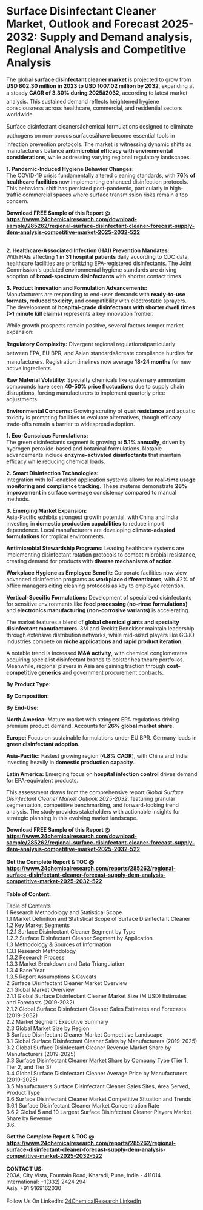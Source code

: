 <h1>Surface Disinfectant Cleaner Market, Outlook and Forecast 2025-2032: Supply and Demand analysis, Regional Analysis and Competitive Analysis</h1><p>The global <strong>surface disinfectant cleaner market</strong> is projected to grow from <strong>USD 802.30 million in 2023 to USD 1007.02 million by 2032</strong>, expanding at a steady <strong>CAGR of 3.30% during 2025â2032</strong>, according to latest market analysis. This sustained demand reflects heightened hygiene consciousness across healthcare, commercial, and residential sectors worldwide.</p><p>Surface disinfectant cleanersâchemical formulations designed to eliminate pathogens on non-porous surfacesâhave become essential tools in infection prevention protocols. The market is witnessing dynamic shifts as manufacturers balance <strong>antimicrobial efficacy with environmental considerations</strong>, while addressing varying regional regulatory landscapes.</p><p><strong>1. Pandemic-Induced Hygiene Behavior Changes:</strong><br>
The COVID-19 crisis fundamentally altered cleaning standards, with <strong>76% of healthcare facilities</strong> now implementing enhanced disinfection protocols. This behavioral shift has persisted post-pandemic, particularly in high-traffic commercial spaces where surface transmission risks remain a top concern.</p><div><b>Download FREE Sample of this Report @ 
            <a href="https://www.24chemicalresearch.com/download-sample/285262/regional-surface-disinfectant-cleaner-forecast-supply-dem-analysis-competitive-market-2025-2032-522">
            https://www.24chemicalresearch.com/download-sample/285262/regional-surface-disinfectant-cleaner-forecast-supply-dem-analysis-competitive-market-2025-2032-522</a></b></div><br><p><strong>2. Healthcare-Associated Infection (HAI) Prevention Mandates:</strong><br>
With HAIs affecting <strong>1 in 31 hospital patients</strong> daily according to CDC data, healthcare facilities are prioritizing EPA-registered disinfectants. The Joint Commission's updated environmental hygiene standards are driving adoption of <strong>broad-spectrum disinfectants</strong> with shorter contact times.</p><p><strong>3. Product Innovation and Formulation Advancements:</strong><br>
Manufacturers are responding to end-user demands with <strong>ready-to-use formats, reduced toxicity</strong>, and compatibility with electrostatic sprayers. The development of <strong>hospital-grade disinfectants with shorter dwell times (&gt;1 minute kill claims)</strong> represents a key innovation frontier.</p><p>While growth prospects remain positive, several factors temper market expansion:</p><p><strong>Regulatory Complexity:</strong> Divergent regional regulationsâparticularly between EPA, EU BPR, and Asian standardsâcreate compliance hurdles for manufacturers. Registration timelines now average <strong>18-24 months</strong> for new active ingredients.</p><p><strong>Raw Material Volatility:</strong> Specialty chemicals like quaternary ammonium compounds have seen <strong>40-50% price fluctuations</strong> due to supply chain disruptions, forcing manufacturers to implement quarterly price adjustments.</p><p><strong>Environmental Concerns:</strong> Growing scrutiny of <strong>quat resistance</strong> and aquatic toxicity is prompting facilities to evaluate alternatives, though efficacy trade-offs remain a barrier to widespread adoption.</p><p><strong>1. Eco-Conscious Formulations:</strong><br>
The green disinfectants segment is growing at <strong>5.1% annually</strong>, driven by hydrogen peroxide-based and botanical formulations. Notable advancements include <strong>enzyme-activated disinfectants</strong> that maintain efficacy while reducing chemical loads.</p><p><strong>2. Smart Disinfection Technologies:</strong><br>
Integration with IoT-enabled application systems allows for <strong>real-time usage monitoring and compliance tracking</strong>. These systems demonstrate <strong>28% improvement</strong> in surface coverage consistency compared to manual methods.</p><p><strong>3. Emerging Market Expansion:</strong><br>
Asia-Pacific exhibits strongest growth potential, with China and India investing in <strong>domestic production capabilities</strong> to reduce import dependence. Local manufacturers are developing <strong>climate-adapted formulations</strong> for tropical environments.</p><p><strong>Antimicrobial Stewardship Programs:</strong> Leading healthcare systems are implementing disinfectant rotation protocols to combat microbial resistance, creating demand for products with <strong>diverse mechanisms of action</strong>.</p><p><strong>Workplace Hygiene as Employee Benefit:</strong> Corporate facilities now view advanced disinfection programs as <strong>workplace differentiators</strong>, with 42% of office managers citing cleaning protocols as key to employee retention.</p><p><strong>Vertical-Specific Formulations:</strong> Development of specialized disinfectants for sensitive environments like <strong>food processing (no-rinse formulations)</strong> and <strong>electronics manufacturing (non-corrosive variants)</strong> is accelerating.</p><p>The market features a blend of <strong>global chemical giants and specialty disinfectant manufacturers</strong>. 3M and Reckitt Benckiser maintain leadership through extensive distribution networks, while mid-sized players like GOJO Industries compete on <strong>niche applications and rapid product iteration</strong>.</p><p>A notable trend is increased <strong>M&amp;A activity</strong>, with chemical conglomerates acquiring specialist disinfectant brands to bolster healthcare portfolios. Meanwhile, regional players in Asia are gaining traction through <strong>cost-competitive generics</strong> and government procurement contracts.</p><p><strong>By Product Type:</strong></p><p><strong>By Composition:</strong></p><p><strong>By End-Use:</strong></p><p><strong>North America:</strong> Mature market with stringent EPA regulations driving premium product demand. Accounts for <strong>26% global market share</strong>.</p><p><strong>Europe:</strong> Focus on sustainable formulations under EU BPR. Germany leads in <strong>green disinfectant adoption</strong>.</p><p><strong>Asia-Pacific:</strong> Fastest growing region (<strong>4.8% CAGR</strong>), with China and India investing heavily in <strong>domestic production capacity</strong>.</p><p><strong>Latin America:</strong> Emerging focus on <strong>hospital infection control</strong> drives demand for EPA-equivalent products.</p><p>This assessment draws from the comprehensive report <em>Global Surface Disinfectant Cleaner Market Outlook 2025-2032</em>, featuring granular segmentation, competitive benchmarking, and forward-looking trend analysis. The study provides stakeholders with actionable insights for strategic planning in this evolving market landscape.</p><div><b>Download FREE Sample of this Report @ 
            <a href="https://www.24chemicalresearch.com/download-sample/285262/regional-surface-disinfectant-cleaner-forecast-supply-dem-analysis-competitive-market-2025-2032-522">
            https://www.24chemicalresearch.com/download-sample/285262/regional-surface-disinfectant-cleaner-forecast-supply-dem-analysis-competitive-market-2025-2032-522</a></b></div><br><div><b>Get the Complete Report & TOC @ 
            <a href="https://www.24chemicalresearch.com/reports/285262/regional-surface-disinfectant-cleaner-forecast-supply-dem-analysis-competitive-market-2025-2032-522">
            https://www.24chemicalresearch.com/reports/285262/regional-surface-disinfectant-cleaner-forecast-supply-dem-analysis-competitive-market-2025-2032-522</a></b></div><br>
            <b>Table of Content:</b><p>Table of Contents<br />
1 Research Methodology and Statistical Scope<br />
1.1 Market Definition and Statistical Scope of Surface Disinfectant Cleaner<br />
1.2 Key Market Segments<br />
1.2.1 Surface Disinfectant Cleaner Segment by Type<br />
1.2.2 Surface Disinfectant Cleaner Segment by Application<br />
1.3 Methodology & Sources of Information<br />
1.3.1 Research Methodology<br />
1.3.2 Research Process<br />
1.3.3 Market Breakdown and Data Triangulation<br />
1.3.4 Base Year<br />
1.3.5 Report Assumptions & Caveats<br />
2 Surface Disinfectant Cleaner Market Overview<br />
2.1 Global Market Overview<br />
2.1.1 Global Surface Disinfectant Cleaner Market Size (M USD) Estimates and Forecasts (2019-2032)<br />
2.1.2 Global Surface Disinfectant Cleaner Sales Estimates and Forecasts (2019-2032)<br />
2.2 Market Segment Executive Summary<br />
2.3 Global Market Size by Region<br />
3 Surface Disinfectant Cleaner Market Competitive Landscape<br />
3.1 Global Surface Disinfectant Cleaner Sales by Manufacturers (2019-2025)<br />
3.2 Global Surface Disinfectant Cleaner Revenue Market Share by Manufacturers (2019-2025)<br />
3.3 Surface Disinfectant Cleaner Market Share by Company Type (Tier 1, Tier 2, and Tier 3)<br />
3.4 Global Surface Disinfectant Cleaner Average Price by Manufacturers (2019-2025)<br />
3.5 Manufacturers Surface Disinfectant Cleaner Sales Sites, Area Served, Product Type<br />
3.6 Surface Disinfectant Cleaner Market Competitive Situation and Trends<br />
3.6.1 Surface Disinfectant Cleaner Market Concentration Rate<br />
3.6.2 Global 5 and 10 Largest Surface Disinfectant Cleaner Players Market Share by Revenue<br />
3.6.</p><div><b>Get the Complete Report & TOC @ 
            <a href="https://www.24chemicalresearch.com/reports/285262/regional-surface-disinfectant-cleaner-forecast-supply-dem-analysis-competitive-market-2025-2032-522">
            https://www.24chemicalresearch.com/reports/285262/regional-surface-disinfectant-cleaner-forecast-supply-dem-analysis-competitive-market-2025-2032-522</a></b></div><br><b>CONTACT US:</b><br>
            203A, City Vista, Fountain Road, Kharadi, Pune, India - 411014<br>
            International: +1(332) 2424 294<br>
            Asia: +91 9169162030 <br><br>
            Follow Us On LinkedIn: <a href="https://www.linkedin.com/company/24chemicalresearch/">24ChemicalResearch LinkedIn</a>